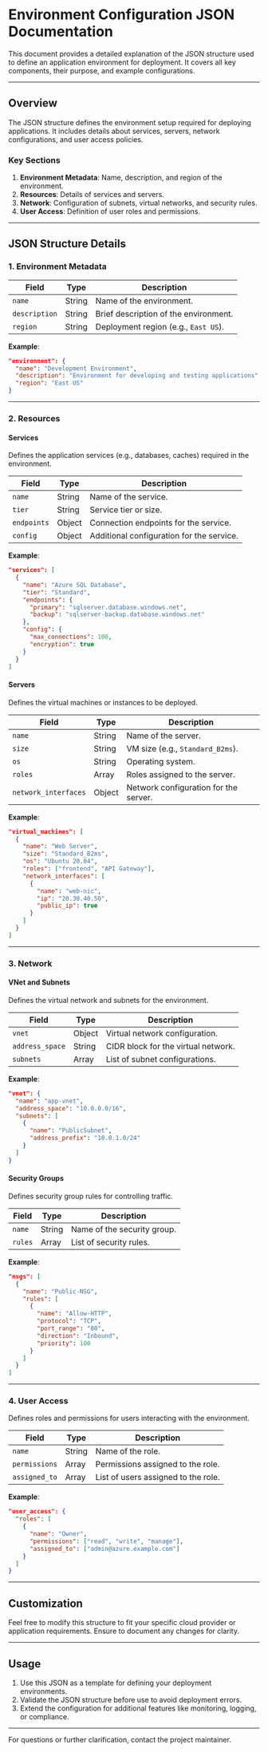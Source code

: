 # Environment Configuration JSON Documentation

This document provides a detailed explanation of the JSON structure used to define an application environment for deployment. It covers all key components, their purpose, and example configurations.

---

## Overview
The JSON structure defines the environment setup required for deploying applications. It includes details about services, servers, network configurations, and user access policies.

### Key Sections
1. **Environment Metadata**: Name, description, and region of the environment.
2. **Resources**: Details of services and servers.
3. **Network**: Configuration of subnets, virtual networks, and security rules.
4. **User Access**: Definition of user roles and permissions.

---

## JSON Structure Details

### 1. Environment Metadata

| Field        | Type   | Description                                |
|--------------|--------|--------------------------------------------|
| `name`       | String | Name of the environment.                  |
| `description`| String | Brief description of the environment.     |
| `region`     | String | Deployment region (e.g., `East US`).       |

**Example**:
```json
"environment": {
  "name": "Development Environment",
  "description": "Environment for developing and testing applications",
  "region": "East US"
}
```

---

### 2. Resources

#### Services
Defines the application services (e.g., databases, caches) required in the environment.

| Field         | Type   | Description                                   |
|---------------|--------|-----------------------------------------------|
| `name`        | String | Name of the service.                         |
| `tier`        | String | Service tier or size.                        |
| `endpoints`   | Object | Connection endpoints for the service.        |
| `config`      | Object | Additional configuration for the service.    |

**Example**:
```json
"services": [
  {
    "name": "Azure SQL Database",
    "tier": "Standard",
    "endpoints": {
      "primary": "sqlserver.database.windows.net",
      "backup": "sqlserver-backup.database.windows.net"
    },
    "config": {
      "max_connections": 100,
      "encryption": true
    }
  }
]
```

#### Servers
Defines the virtual machines or instances to be deployed.

| Field              | Type   | Description                            |
|--------------------|--------|----------------------------------------|
| `name`             | String | Name of the server.                   |
| `size`             | String | VM size (e.g., `Standard_B2ms`).       |
| `os`               | String | Operating system.                     |
| `roles`            | Array  | Roles assigned to the server.         |
| `network_interfaces`| Object | Network configuration for the server. |

**Example**:
```json
"virtual_machines": [
  {
    "name": "Web Server",
    "size": "Standard_B2ms",
    "os": "Ubuntu 20.04",
    "roles": ["frontend", "API Gateway"],
    "network_interfaces": [
      {
        "name": "web-nic",
        "ip": "20.30.40.50",
        "public_ip": true
      }
    ]
  }
]
```

---

### 3. Network

#### VNet and Subnets
Defines the virtual network and subnets for the environment.

| Field            | Type   | Description                              |
|------------------|--------|------------------------------------------|
| `vnet`           | Object | Virtual network configuration.           |
| `address_space`  | String | CIDR block for the virtual network.      |
| `subnets`        | Array  | List of subnet configurations.           |

**Example**:
```json
"vnet": {
  "name": "app-vnet",
  "address_space": "10.0.0.0/16",
  "subnets": [
    {
      "name": "PublicSubnet",
      "address_prefix": "10.0.1.0/24"
    }
  ]
}
```

#### Security Groups
Defines security group rules for controlling traffic.

| Field       | Type   | Description                                |
|-------------|--------|--------------------------------------------|
| `name`      | String | Name of the security group.               |
| `rules`     | Array  | List of security rules.                   |

**Example**:
```json
"nsgs": [
  {
    "name": "Public-NSG",
    "rules": [
      {
        "name": "Allow-HTTP",
        "protocol": "TCP",
        "port_range": "80",
        "direction": "Inbound",
        "priority": 100
      }
    ]
  }
]
```

---

### 4. User Access
Defines roles and permissions for users interacting with the environment.

| Field         | Type   | Description                                |
|---------------|--------|--------------------------------------------|
| `name`        | String | Name of the role.                         |
| `permissions` | Array  | Permissions assigned to the role.          |
| `assigned_to` | Array  | List of users assigned to the role.        |

**Example**:
```json
"user_access": {
  "roles": [
    {
      "name": "Owner",
      "permissions": ["read", "write", "manage"],
      "assigned_to": ["admin@azure.example.com"]
    }
  ]
}
```

---

## Customization
Feel free to modify this structure to fit your specific cloud provider or application requirements. Ensure to document any changes for clarity.

---

## Usage
1. Use this JSON as a template for defining your deployment environments.
2. Validate the JSON structure before use to avoid deployment errors.
3. Extend the configuration for additional features like monitoring, logging, or compliance.

---

For questions or further clarification, contact the project maintainer.

